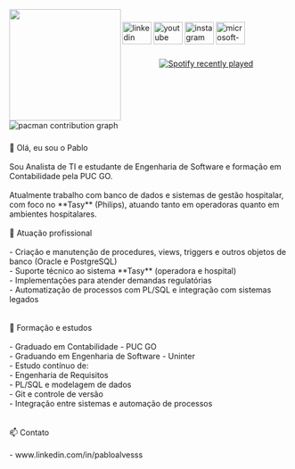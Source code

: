 <img align="left" height="200" src="https://media.licdn.com/dms/image/v2/C4E16AQESul0V1Y8_Fg/profile-displaybackgroundimage-shrink_350_1400/profile-displaybackgroundimage-shrink_350_1400/0/1605058588338?e=1755734400&v=beta&t=r6u_dt8owkxD20pG0YlKPMA7bEO3aewOkUVII7hYraY"  />

###

<div align="left">
  <img src="https://raw.githubusercontent.com/maurodesouza/profile-readme-generator/master/src/assets/icons/social/linkedin/default.svg" width="52" height="40" alt="linkedin logo"  />
  <img src="https://raw.githubusercontent.com/maurodesouza/profile-readme-generator/master/src/assets/icons/social/youtube/default.svg" width="52" height="40" alt="youtube logo"  />
  <img src="https://raw.githubusercontent.com/maurodesouza/profile-readme-generator/master/src/assets/icons/social/instagram/default.svg" width="52" height="40" alt="instagram logo"  />
  <img src="https://raw.githubusercontent.com/maurodesouza/profile-readme-generator/master/src/assets/icons/social/microsoft-outlook/default.svg" width="52" height="40" alt="microsoft-outlook logo"  />
</div>

###

<div align="center">
  <a href="https://open.spotify.com/user/j145ye4whv9zmtzfthc68jnn8">
    <img src="https://spotify-recently-played-readme.vercel.app/api?user=j145ye4whv9zmtzfthc68jnn8&count=1&unique=false" alt="Spotify recently played"  />
  </a>
</div>

###

<br clear="both">

<picture>
  <source media="(prefers-color-scheme: dark)" srcset="https://raw.githubusercontent.com/pabloalvs/pabloalvs/output/pacman-contribution-graph-dark.svg">
  <source media="(prefers-color-scheme: light)" srcset="https://raw.githubusercontent.com/pabloalvs/pabloalvs/output/pacman-contribution-graph.svg">
  <img alt="pacman contribution graph" src="https://raw.githubusercontent.com/pabloalvs/pabloalvs/output/pacman-contribution-graph.svg">
</picture>

###

<p align="left">👋 Olá, eu sou o Pablo<br><br>Sou Analista de TI e estudante de Engenharia de Software e formação em Contabilidade pela PUC GO.  <br><br>Atualmente trabalho com banco de dados e sistemas de gestão hospitalar, com foco no **Tasy** (Philips), atuando tanto em operadoras quanto em ambientes hospitalares.<br><br> 💼 Atuação profissional<br><br>- Criação e manutenção de procedures, views, triggers e outros objetos de banco (Oracle e PostgreSQL)<br>- Suporte técnico ao sistema **Tasy** (operadora e hospital)<br>- Implementações para atender demandas regulatórias<br>- Automatização de processos com PL/SQL e integração com sistemas legados<br><br><br>📘 Formação e estudos<br><br>- Graduado em Contabilidade - PUC GO<br>- Graduando em Engenharia de Software - Uninter<br>- Estudo contínuo de:<br>  - Engenharia de Requisitos<br>  - PL/SQL e modelagem de dados<br>  - Git e controle de versão<br>  - Integração entre sistemas e automação de processos<br><br><br>📫 Contato<br><br>- www.linkedin.com/in/pabloalvesss</p>

###

